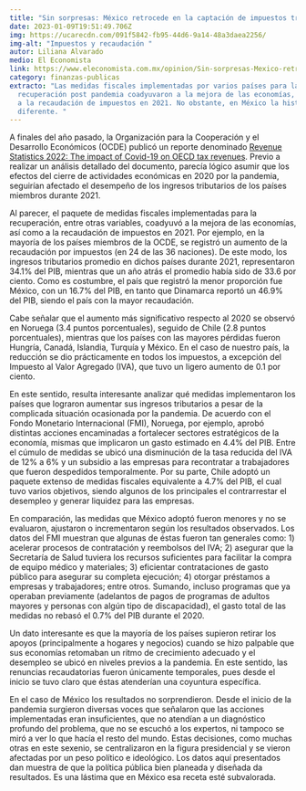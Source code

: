 ```yaml
---
title: "Sin sorpresas: México retrocede en la captación de impuestos tributarios"
date: 2023-01-09T19:51:49.706Z
img: https://ucarecdn.com/091f5842-fb95-44d6-9a14-48a3daea2256/
img-alt: "Impuestos y recaudación "
autor: Liliana Alvarado
medio: El Economista
link: https://www.eleconomista.com.mx/opinion/Sin-sorpresas-Mexico-retrocede-en-la-captacion-de-impuestos-tributarios-20230109-0057.html
category: finanzas-publicas
extracto: "Las medidas fiscales implementadas por varios países para la
  recuperación post pandemia coadyuvaron a la mejora de las economías, así como
  a la recaudación de impuestos en 2021. No obstante, en México la historia fue
  diferente. "
---
```

A finales del año pasado, la Organización para la Cooperación y el Desarrollo Económicos (OCDE) publicó un reporte denominado [Revenue Statistics 2022: The impact of Covid-19 on OECD tax revenues](https://www.oecd.org/tax/revenue-statistics-2522770x.htm#:~:text=Tax%20to%20GDP%20ratio%3A%20New,of%20GDP%20relative%20to%202020.). Previo a realizar un análisis detallado del documento, parecía lógico asumir que los efectos del cierre de actividades económicas en 2020 por la pandemia, seguirían afectado el desempeño de los ingresos tributarios de los países miembros durante 2021.

Al parecer, el paquete de medidas fiscales implementadas para la recuperación, entre otras variables, coadyuvó a la mejora de las economías, así como a la recaudación de impuestos en 2021. Por ejemplo, en la mayoría de los países miembros de la OCDE, se registró un aumento de la recaudación por impuestos (en 24 de las 36 naciones). De este modo, los ingresos tributarios promedio en dichos países durante 2021, representaron 34.1% del PIB, mientras que un año atrás el promedio había sido de 33.6 por ciento. Como es costumbre, el país que registró la menor proporción fue México, con un 16.7% del PIB, en tanto que Dinamarca reportó un 46.9% del PIB, siendo el país con la mayor recaudación.

Cabe señalar que el aumento más significativo respecto al 2020 se observó en Noruega (3.4 puntos porcentuales), seguido de Chile (2.8 puntos porcentuales), mientras que los países con las mayores pérdidas fueron Hungría, Canadá, Islandia, Turquía y México. En el caso de nuestro país, la reducción se dio prácticamente en todos los impuestos, a excepción del Impuesto al Valor Agregado (IVA), que tuvo un ligero aumento de 0.1 por ciento.

En este sentido, resulta interesante analizar qué medidas implementaron los países que lograron aumentar sus ingresos tributarios a pesar de la complicada situación ocasionada por la pandemia. De acuerdo con el Fondo Monetario Internacional (FMI), Noruega, por ejemplo, aprobó distintas acciones encaminadas a fortalecer sectores estratégicos de la economía, mismas que implicaron un gasto estimado en 4.4% del PIB. Entre el cúmulo de medidas se ubicó una disminución de la tasa reducida del IVA de 12% a 6% y un subsidio a las empresas para recontratar a trabajadores que fueron despedidos temporalmente. Por su parte, Chile adoptó un paquete extenso de medidas fiscales equivalente a 4.7% del PIB, el cual tuvo varios objetivos, siendo algunos de los principales el contrarrestar el desempleo y generar liquidez para las empresas.

En comparación, las medidas que México adoptó fueron menores y no se evaluaron, ajustaron o incrementaron según los resultados observados. Los datos del FMI muestran que algunas de éstas fueron tan generales como: 1) acelerar procesos de contratación y reembolsos del IVA; 2) asegurar que la Secretaría de Salud tuviera los recursos suficientes para facilitar la compra de equipo médico y materiales; 3) eficientar contrataciones de gasto público para asegurar su completa ejecución; 4) otorgar préstamos a empresas y trabajadores; entre otros. Sumando, incluso programas que ya operaban previamente (adelantos de pagos de programas de adultos mayores y personas con algún tipo de discapacidad), el gasto total de las medidas no rebasó el 0.7% del PIB durante el 2020.

Un dato interesante es que la mayoría de los países supieron retirar los apoyos (principalmente a hogares y negocios) cuando se hizo palpable que sus economías retomaban un ritmo de crecimiento adecuado y el desempleo se ubicó en niveles previos a la pandemia. En este sentido, las renuncias recaudatorias fueron únicamente temporales, pues desde el inicio se tuvo claro que éstas atenderían una coyuntura específica.

En el caso de México los resultados no sorprendieron. Desde el inicio de la pandemia surgieron diversas voces que señalaron que las acciones implementadas eran insuficientes, que no atendían a un diagnóstico profundo del problema, que no se escuchó a los expertos, ni tampoco se miró a ver lo que hacía el resto del mundo. Estas decisiones, como muchas otras en este sexenio, se centralizaron en la figura presidencial y se vieron afectadas por un peso político e ideológico. Los datos aquí presentados dan muestra de que la política pública bien planeada y diseñada da resultados. Es una lástima que en México esa receta esté subvalorada.
